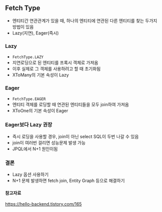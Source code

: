 ## Fetch Type

- 엔티티간 연관관계가 있을 때, 하나의 엔티티에 연관된 다른 엔티티를 찾는 두가지 방법이 있음
- Lazy(지연), Eager(즉시)

### Lazy

- `FetchType.LAZY`
- 지연로딩으로 된 엔티티를 프록시 객체로 가져옴
- 이후 실제로 그 객체를 사용하려고 할 때 초기화됨
- XToMany의 기본 속성이 Lazy

### Eager

- `FetchType.EAGER`
- 엔티티 객체를 로딩할 때 연관된 엔티티들을 모두 join하여 가져옴
- XToOne의 기본 속성이 Eager

### Eager보다 Lazy 권장

- 즉시 로딩을 사용할 경우, join이 아닌 select SQL이 두번 나갈 수 있음
- join이 여러번 걸리면 성능문제 발생 가능
- JPQL에서 N+1 원인이됨

### 결론

- Lazy 옵션 사용하기
- N+1 문제 발생하면 fetch join, Entity Graph 등으로 해결하기

#### 참고자료

https://hello-backend.tistory.com/165

